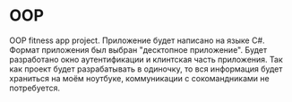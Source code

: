 # OOP
OOP fitness app project.
Приложение будет написано на языке C#. Формат приложения был выбран "десктопное приложение". Будет разработано окно аутентификации и клинтская часть приложения. Так как проект будет разрабатывать в одиночку, то вся информация будет храниться на моём ноутбуке, коммуникации с сокомандниками не потребуется.
